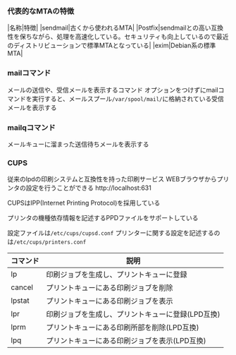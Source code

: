 

### 代表的なMTAの特徴

|名称|特徴|
|sendmail|古くから使われるMTA|
|Postfix|sendmailとの高い互換性を保ちながら、処理を高速化している。セキュリティも向上しているので最近のディストリビューションで標準MTAとなっている|
|exim|Debian系の標準MTA|

### mailコマンド
メールの送信や、受信メールを表示するコマンド
オプションをつけずにmailコマンドを実行すると、メールスプール`/var/spool/mail/`に格納されている受信メールを表示する

### mailqコマンド
メールキューに溜まった送信待ちメールを表示する


### CUPS
従来のlpdの印刷システムと互換性を持った印刷サービス
WEBブラウザからプリンタの設定を行うことができる
http://localhost:631

CUPSはIPP(Internet Printing Protocol)を採用している

プリンタの機種依存情報を記述するPPDファイルをサポートしている

設定ファイルは`/etc/cups/cupsd.conf`
プリンターに関する設定を記述するのは`/etc/cups/printers.conf`

|コマンド|説明|
|-|-|
|lp|印刷ジョブを生成し、プリントキューに登録|
|cancel|プリントキューにある印刷ジョブを削除|
|lpstat|プリントキューにある印刷ジョブを表示|
|lpr|印刷ジョブを生成し、プリントキューに登録(LPD互換)|
|lprm|プリントキューにある印刷所部を削除(LPD互換)|
|lpq|プリントキューにある印刷ジョブを表示(LPD互換)|



